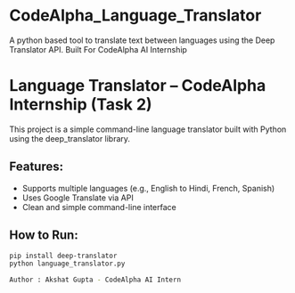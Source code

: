 # CodeAlpha_Language_Translator
A python based tool to translate text between languages using the Deep Translator API. Built  For CodeAlpha AI  Internship

# Language Translator – CodeAlpha Internship (Task 2)

This project is a simple command-line language translator built with Python using the deep_translator library.

## Features:
- Supports multiple languages (e.g., English to Hindi, French, Spanish)
- Uses Google Translate via API
- Clean and simple command-line interface

## How to Run:
```bash
pip install deep-translator
python language_translator.py

Author : Akshat Gupta - CodeAlpha AI Intern
